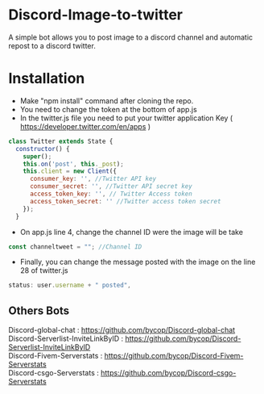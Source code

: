 # Discord-Image-to-twitter
A simple bot allows you to post image to a discord channel and automatic repost to a discord twitter.

# Installation
- Make "npm install" command after cloning the repo.
- You need to change the token at the bottom of app.js
- In the twitter.js file you need to put your twitter application Key ( https://developer.twitter.com/en/apps )
```javascript
class Twitter extends State {
  constructor() {
    super();
    this.on('post', this._post);
    this.client = new Client({
      consumer_key: '', //Twitter API key
      consumer_secret: '', //Twitter API secret key
      access_token_key: '', // Twitter Access token
      access_token_secret: '' //Twitter access token secret
    });
  }
```
- On app.js line 4, change the channel ID were the image will be take
```javascript
const channeltweet = ""; //Channel ID
```
- Finally, you can change the message posted with the image on the line 28 of twitter.js 
```javascript
status: user.username + " posted",
```

## Others Bots

Discord-global-chat : https://github.com/bycop/Discord-global-chat <br>
Discord-Serverlist-InviteLinkByID : https://github.com/bycop/Discord-Serverlist-InviteLinkByID <br>
Discord-Fivem-Serverstats : https://github.com/bycop/Discord-Fivem-Serverstats <br>
Discord-csgo-Serverstats : https://github.com/bycop/Discord-csgo-Serverstats
